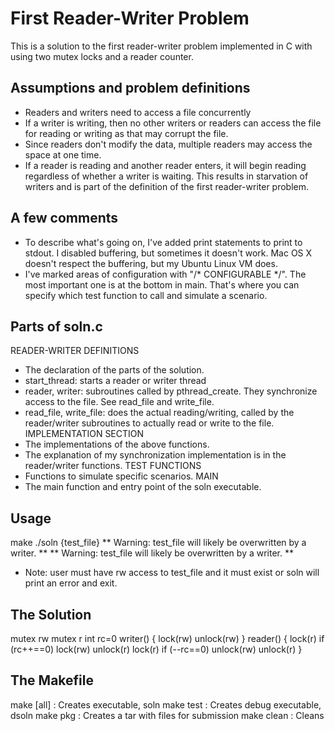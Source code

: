# First Reader-Writer Problem
This is a solution to the first reader-writer problem implemented in C with
using two mutex locks and a reader counter.

## Assumptions and problem definitions
* Readers and writers need to access a file concurrently
* If a writer is writing, then no other writers or readers can access the file
  for reading or writing as that may corrupt the file.
* Since readers don't modify the data, multiple readers may access the space at
  one time.
* If a reader is reading and another reader enters, it will begin reading
  regardless of whether a writer is waiting. This results in starvation of
  writers and is part of the definition of the first reader-writer problem.

## A few comments
* To describe what's going on, I've added print statements to print to stdout.
  I disabled buffering, but sometimes it doesn't work. Mac OS X doesn't respect
  the buffering, but my Ubuntu Linux VM does.
* I've marked areas of configuration with "/* CONFIGURABLE */". The most
  important one is at the bottom in main. That's where you can specify which
  test function to call and simulate a scenario.

## Parts of soln.c
READER-WRITER DEFINITIONS
* The declaration of the parts of the solution.
* start_thread: starts a reader or writer thread
* reader, writer: subroutines called by pthread_create. They synchronize access
  to the file. See read_file and write_file.
* read_file, write_file: does the actual reading/writing, called by the
  reader/writer subroutines to actually read or write to the file.
IMPLEMENTATION SECTION
* The implementations of the above functions.
* The explanation of my synchronization implementation is in the reader/writer
  functions.
TEST FUNCTIONS
* Functions to simulate specific scenarios.
MAIN
* The main function and entry point of the soln executable.

## Usage
make
./soln {test_file}
** Warning: test_file will likely be overwritten by a writer. **
** Warning: test_file will likely be overwritten by a writer. **
* Note: user must have rw access to test_file and it must exist or soln will
  print an error and exit.

## The Solution
mutex rw
mutex r
int rc=0
writer() {
    lock(rw)
    <write>
    unlock(rw)
}
reader() {
    lock(r)
    if (rc++==0)
        lock(rw)
    unlock(r)
    <read>
    lock(r)
    if (--rc==0)
        unlock(rw)
    unlock(r)
}

## The Makefile
make [all]      : Creates executable, soln
make test       : Creates debug executable, dsoln
make pkg        : Creates a tar with files for submission
make clean      : Cleans
